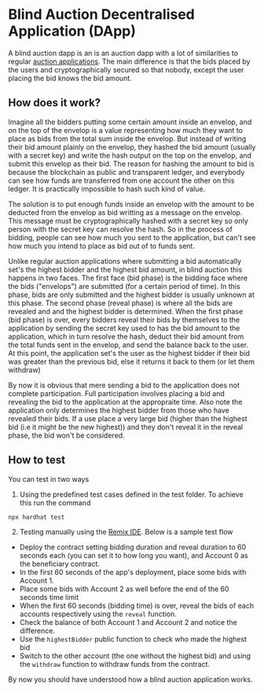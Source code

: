 # Blind Auction Decentralised Application (DApp)

A blind auction dapp is an is an auction dapp with a lot of similarities to regular [auction applications](https://en.wikipedia.org/wiki/Auction). The main difference is that the bids placed by the users and cryptographically secured so that nobody, except the user placing the bid knows the bid amount.

## How does it work?

Imagine all the bidders putting some certain amount inside an envelop, and on the top of the envelop is a value representing how much they want to place as bids from the total sum inside the envelop. But instead of writing their bid amount plainly on the envelop, they hashed the bid amount (usually with a secret key) and write the hash output on the top on the envelop, and submit this envelop as their bid. The reason for hashing the amount to bid is because the blockchain as public and transparent ledger, and everybody can see how funds are transferred from one account the other on this ledger. It is practically impossible to hash such kind of value. 

The solution is to put enough funds inside an envelop with the amount to be deducted from the envelop as bid writting as a message on the envelop. This message must be cryptographically hashed with a secret key so only person with the secret key can resolve the hash. So in the process of bidding, people can see how much you sent to the application, but can't see how much you intend to place as bid out of to funds sent.

Unlike regular auction applications where submitting a bid automatically set's the highest bidder and the highest bid amount, in blind auction this happens in two faces. The first face (bid phase) is the bidding face where the bids ("envelops") are submitted (for a certain period of time). In this phase, bids are only submitted and the highest bidder is usually unknown at this phase. The second phase (reveal phase) is where all the bids are revealed and and the highest bidder is determined. When the first phase (bid phase) is over, every bidders reveal their bids by themselves to the application by sending the secret key used to has the bid amount to the application, which in turn resolve the hash, deduct their bid amount from the total funds sent in the envelop, and send the balance back to the user. At this point, the application set's the user as the highest bidder if their bid was greater than the previous bid, else it returns it back to them (or let them withdraw)

By now it is obvious that mere sending a bid to the application does not complete participation. Full participation involves placing a bid and revealing the bid to the application at the appropraite time. Also note the application only determines the highest bidder from those who have revealed their bids.
If a use place a very large bid (higher than the highest bid (i.e it might be the new highest)) and they don't reveal it in the reveal phase, the bid won't be considered.

## How to test

You can test in two ways
1. Using the predefined test cases defined in the test folder. To achieve this run the command 
```bash
npx hardhat test
``` 
2. Testing manually using the [Remix IDE](https://remix.ethereum.org). Below is a sample test flow
  - Deploy the contract setting bidding duration and reveal duration to 60 seconds each (you can set it to how long you want), and Account 0 as the beneficiary contract.
  - In the first 60 seconds of the app's deployment, place some bids with Account 1.
  - Place some bids with Account 2 as well before the end of the 60 seconds time limit
  - When the first 60 seconds (bidding time) is over, reveal the bids of each accounts respectively using the `reveal` function. 
  - Check the balance of both Account 1 and Account 2 and notice the difference.
  - Use the `highestBidder` public function to check who made the highest bid
  - Switch to the other account (the one without the highest bid) and using the `withdraw` function to withdraw funds from the contract.

By now you should have understood how a blind auction application works.
